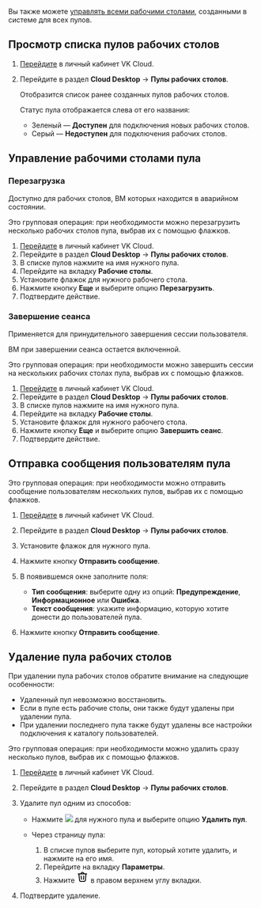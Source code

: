 <info>

Вы также можете [управлять всеми рабочими столами](../../manage-desktops/), созданными в системе для всех пулов.

</info>

## Просмотр списка пулов рабочих столов

1. [Перейдите](https://msk.cloud.vk.com/app/) в личный кабинет VK Cloud.
1. Перейдите в раздел **Cloud Desktop** → **Пулы рабочих столов**.

   Отобразится список ранее созданных пулов рабочих столов.

   Статус пула отображается слева от его названия:

   - Зеленый — **Доступен** для подключения новых рабочих столов.
   - Серый — **Недоступен** для подключения рабочих столов.

## Управление рабочими столами пула

### Перезагрузка

<info>

Доступно для рабочих столов, ВМ которых находится в аварийном состоянии.

</info>

Это групповая операция: при необходимости можно перезагрузить несколько рабочих столов пула, выбрав их с помощью флажков.

1. [Перейдите](https://msk.cloud.vk.com/app/) в личный кабинет VK Cloud.
1. Перейдите в раздел **Cloud Desktop** → **Пулы рабочих столов**.
1. В списке пулов нажмите на имя нужного пула.
1. Перейдите на вкладку **Рабочие столы**.
1. Установите флажок для нужного рабочего стола.
1. Нажмите кнопку **Еще** и выберите опцию **Перезагрузить**.
1. Подтвердите действие.

### Завершение сеанса

Применяется для принудительного завершения сессии пользователя.

<info>

ВМ при завершении сеанса остается включенной.

</info>

Это групповая операция: при необходимости можно завершить сессии на нескольких рабочих столах пула, выбрав их с помощью флажков.

1. [Перейдите](https://msk.cloud.vk.com/app/) в личный кабинет VK Cloud.
1. Перейдите в раздел **Cloud Desktop** → **Пулы рабочих столов**.
1. В списке пулов нажмите на имя нужного пула.
1. Перейдите на вкладку **Рабочие столы**.
1. Установите флажок для нужного рабочего стола.
1. Нажмите кнопку **Еще** и выберите опцию **Завершить сеанс**.
1. Подтвердите действие.

## Отправка сообщения пользователям пула

Это групповая операция: при необходимости можно отправить сообщение пользователям нескольких пулов, выбрав их с помощью флажков.

1. [Перейдите](https://msk.cloud.vk.com/app/) в личный кабинет VK Cloud.
1. Перейдите в раздел **Cloud Desktop** → **Пулы рабочих столов**.
1. Установите флажок для нужного пула.
1. Нажмите кнопку **Отправить сообщение**.
1. В появившемся окне заполните поля:

   - **Тип сообщения**: выберите одну из опций: **Предупреждение**, **Информационное** или **Ошибка**.
   - **Текст сообщения**: укажите информацию, которую хотите донести до пользователей пула.

1. Нажмите кнопку **Отправить сообщение**.

## Удаление пула рабочих столов

<warn>

При удалении пула рабочих столов обратите внимание на следующие особенности:

- Удаленный пул невозможно восстановить.
- Если в пуле есть рабочие столы, они также будут удалены при удалении пула.
- При удалении последнего пула также будут удалены все настройки подключения к каталогу пользователей.

</warn>

Это групповая операция: при необходимости можно удалить сразу несколько пулов, выбрав их с помощью флажков.

1. [Перейдите](https://msk.cloud.vk.com/app/) в личный кабинет VK Cloud.
1. Перейдите в раздел **Cloud Desktop** → **Пулы рабочих столов**.
1. Удалите пул одним из способов:

   - Нажмите ![ ](/ru/assets/menu-icon.svg "inline") для нужного пула и выберите опцию **Удалить пул**.
   - Через страницу пула:

     1. В списке пулов выберите пул, который хотите удалить, и нажмите на его имя.
     1. Перейдите на вкладку **Параметры**.
     1. Нажмите ![Корзина](assets/trash-icon.svg "inline") в правом верхнем углу вкладки.

1. Подтвердите удаление.
